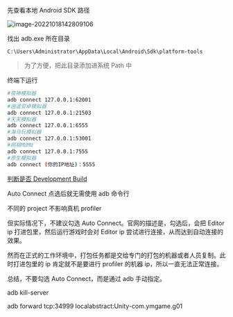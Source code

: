先查看本地 Android SDK 路径

![image-20221018142809106](https://newbility523-1252413540.cos.ap-guangzhou.myqcloud.com/PicBedimage-20221018142809106.png)

找出 adb.exe 所在目录

`C:\Users\Administrator\AppData\Local\Android\Sdk\platform-tools`

> 为了方便，把此目录添加进系统 Path 中



终端下运行

```bash
#夜神模拟器
adb connect 127.0.0.1:62001
#逍遥安卓模拟器
adb connect 127.0.0.1:21503
#天天模拟器
adb connect 127.0.0.1:6555
#海马玩模拟器
adb connect 127.0.0.1:53001
#网易MUMU
adb connect 127.0.0.1:7555
#原生模拟器
adb connect (你的IP地址)：5555
```



[判断是否 Development Build](https://www.cnblogs.com/zhaoqingqing/p/13332683.html)

Auto Connect 点选后就无需使用 adb 命令行

不同的 project 不影响真机 profiler



但实际情况下，不建议勾选 Auto Connect。官网的描述是，勾选后，会把 Editor ip 打进包里，然后运行游戏时会对 Editor ip 尝试进行连接，从而达到自动连接的效果。

然而在正式的工作环境中，打包任务都是交给专门的打包的机器或者人员复制。此时打进包里的 ip 肯定就不是要进行 profiler 的机器 ip，所以一直无法正常连接。

总结，不要勾选 Auto Connect，而是通过 adb 手动指定。



adb kill-server

adb forward tcp:34999 localabstract:Unity-com.ymgame.g01